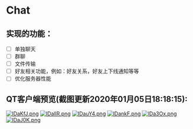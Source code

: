 # Chat
## 实现的功能：
- [ ] 单独聊天
- [ ] 群聊
- [ ] 文件传输
- [ ] 好友相关功能，例如：好友关系，好友上下线通知等等
- [ ] 优化服务器性能

## QT客户端预览(截图更新2020年01月05日18:18:15):
[![lDaKfJ.png](https://s2.ax1x.com/2020/01/05/lDaKfJ.png)](https://imgchr.com/i/lDaKfJ)
[![lDallR.png](https://s2.ax1x.com/2020/01/05/lDallR.png)](https://imgchr.com/i/lDallR)
[![lDauY4.png](https://s2.ax1x.com/2020/01/05/lDauY4.png)](https://imgchr.com/i/lDauY4)
[![lDankF.png](https://s2.ax1x.com/2020/01/05/lDankF.png)](https://imgchr.com/i/lDankF)
[![lDa3Ox.png](https://s2.ax1x.com/2020/01/05/lDa3Ox.png)](https://imgchr.com/i/lDa3Ox)
[![lDaJ0K.png](https://s2.ax1x.com/2020/01/05/lDaJ0K.png)](https://imgchr.com/i/lDaJ0K)